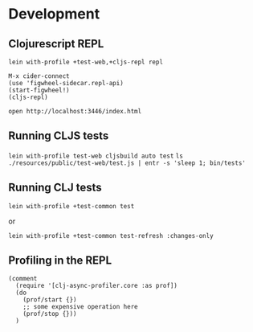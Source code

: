 # Development

## Clojurescript REPL

```
lein with-profile +test-web,+cljs-repl repl
```

```
M-x cider-connect
(use 'figwheel-sidecar.repl-api)
(start-figwheel!)
(cljs-repl)
```

```
open http://localhost:3446/index.html
```

## Running CLJS tests

`lein with-profile test-web cljsbuild auto test`
`ls ./resources/public/test-web/test.js | entr -s 'sleep 1; bin/tests'`

## Running CLJ tests

`lein with-profile +test-common test`

or

`lein with-profile +test-common test-refresh :changes-only`

## Profiling in the REPL

```
(comment
  (require '[clj-async-profiler.core :as prof])
  (do
    (prof/start {})
    ;; some expensive operation here
    (prof/stop {}))
  )